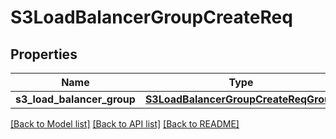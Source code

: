 # S3LoadBalancerGroupCreateReq

## Properties
Name | Type | Description | Notes
------------ | ------------- | ------------- | -------------
**s3_load_balancer_group** | [**S3LoadBalancerGroupCreateReqGroup**](S3LoadBalancerGroupCreateReqGroup.md) |  | 

[[Back to Model list]](../README.md#documentation-for-models) [[Back to API list]](../README.md#documentation-for-api-endpoints) [[Back to README]](../README.md)


